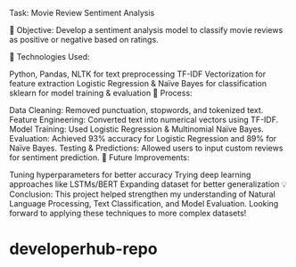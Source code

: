 

Task: Movie Review Sentiment Analysis

🔹 Objective:
Develop a sentiment analysis model to classify movie reviews as positive or negative based on ratings.

🔹 Technologies Used:

Python, Pandas, NLTK for text preprocessing
TF-IDF Vectorization for feature extraction
Logistic Regression & Naïve Bayes for classification
sklearn for model training & evaluation
🔹 Process:

Data Cleaning: Removed punctuation, stopwords, and tokenized text.
Feature Engineering: Converted text into numerical vectors using TF-IDF.
Model Training: Used Logistic Regression & Multinomial Naïve Bayes.
Evaluation: Achieved 93% accuracy for Logistic Regression and 89% for Naïve Bayes.
Testing & Predictions: Allowed users to input custom reviews for sentiment prediction.
🔹 Future Improvements:

Tuning hyperparameters for better accuracy
Trying deep learning approaches like LSTMs/BERT
Expanding dataset for better generalization
💡 Conclusion:
This project helped strengthen my understanding of Natural Language Processing, Text Classification, and Model Evaluation. Looking forward to applying these techniques to more complex datasets! 
# developerhub-repo
